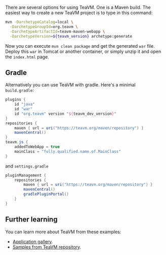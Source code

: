 There are several options for using TeaVM. One is a Maven build.
The easiest way to create a new TeaVM project is to type in this command:

```bash
mvn -DarchetypeCatalog=local \
  -DarchetypeGroupId=org.teavm \
  -DarchetypeArtifactId=teavm-maven-webapp \
  -DarchetypeVersion=${teavm_version} archetype:generate
```

Now you can execute `mvn clean package` and get the generated `war` file.
Deploy this `war` in Tomcat or another container, or simply unzip it and open the `index.html` page.


## Gradle

Alternatively you can use TeaVM with gradle. Here's a minimal `build.gradle`:

```groovy
plugins {
    id "java"
    id "war"
    id "org.teavm" version "${teavm_dev_version}"
}
repositories {
    maven { url = uri("https://teavm.org/maven/repository") }
    mavenCentral()
}
teavm.js {
    addedToWebApp = true
    mainClass = "fully.qualified.name.of.MainClass"
}
```

and `settings.gradle`

```groovy
pluginManagement {
    repositories {
        maven { url = uri("https://teavm.org/maven/repository") }
        mavenCentral()
        gradlePluginPortal()
    }
}
```


## Further learning

You can learn more about TeaVM from these examples:
 
* [Application gallery](/gallery.html).
* [Samples from TeaVM repository](https://github.com/konsoletyper/teavm/tree/master/samples).
